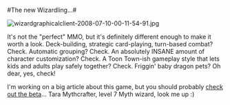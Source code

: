 #The new Wizardling...#

![wizardgraphicalclient-2008-07-10-00-11-54-91.jpg](http://westkarana.com/wp-content/uploads/2008/07/wizardgraphicalclient-2008-07-10-00-11-54-91.jpg)

It's not the "perfect" MMO, but it's definitely different enough to make it worth a look. Deck-building, strategic card-playing, turn-based combat? Check. Automatic grouping? Check. An absolutely INSANE amount of character customization? Check. A Toon Town-ish gameplay style that lets kids and adults play safely together? Check. Friggin' baby dragon pets? Oh dear, yes, check!

I'm working on a big article about this game, but you should probably [check out the beta](https://www.wizard101.com/)... Tara Mythcrafter, level 7 Myth wizard, look me up :)

